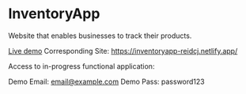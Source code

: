 # InventoryApp
Website that enables businesses to track their products.

[Live demo](https://inventoryapp-reidcj.netlify.app/)
Corresponding Site: https://inventoryapp-reidcj.netlify.app/

Access to in-progress functional application:

Demo Email: email@example.com
Demo Pass: password123
